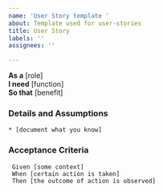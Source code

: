 ```yaml
---
name: 'User Story template '
about: Template used for user-stories
title: User Story
labels: ''
assignees: ''

---
```

**As a** [role]  
**I need** [function]  
**So that** [benefit]  
      
### Details and Assumptions
    * [document what you know]      
### Acceptance Criteria  
```gherkin
 Given [some context]
 When [certain action is taken]
 Then [the outcome of action is observed]
 ```
